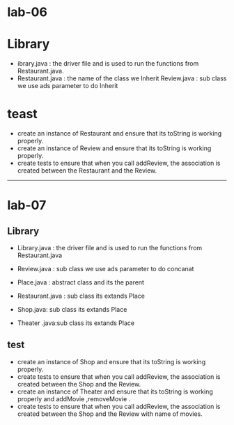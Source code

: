 
# lab-06

# Library
- ibrary.java : the driver file and is used to run the functions from Restaurant.java.
- Restaurant.java : the name of the class we Inherit
Review.java : sub class we use ads parameter to do Inherit


# teast 
- create an instance of Restaurant and ensure that its toString is working properly.
- create an instance of Review and ensure that its toString is working properly.
- create tests to ensure that when you call addReview, the association is created between the Restaurant and the Review.
---------------------------------------------------------------
# lab-07

## Library

- Library.java : the driver file and is used to run the functions from Restaurant.java

- Review.java : sub class we use ads parameter to do concanat

- Place.java  : abstract class and its the parent

 - Restaurant.java : sub class its extands Place
- Shop.java: sub class its extands Place
- Theater .java:sub class its extands Place




## test 
- create an instance of Shop  and ensure that its toString is working properly.
- create tests to ensure that when you call addReview, the association is created between the Shop  and the Review.
-  create an instance of Theater  and ensure that its toString is working properly and addMovie ,removeMovie .
- create tests to ensure that when you call addReview, the association is created between the Shop  and the Review with name of movies.

